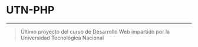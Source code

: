 # UTN-PHP
---
>Último proyecto del curso de Desarrollo Web impartido por la Universidad Tecnológica Nacional
